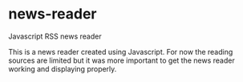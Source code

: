 # news-reader
Javascript RSS news reader

This is a news reader created using Javascript.  For now the reading sources are limited but it was more important to get the news reader working and displaying properly.
